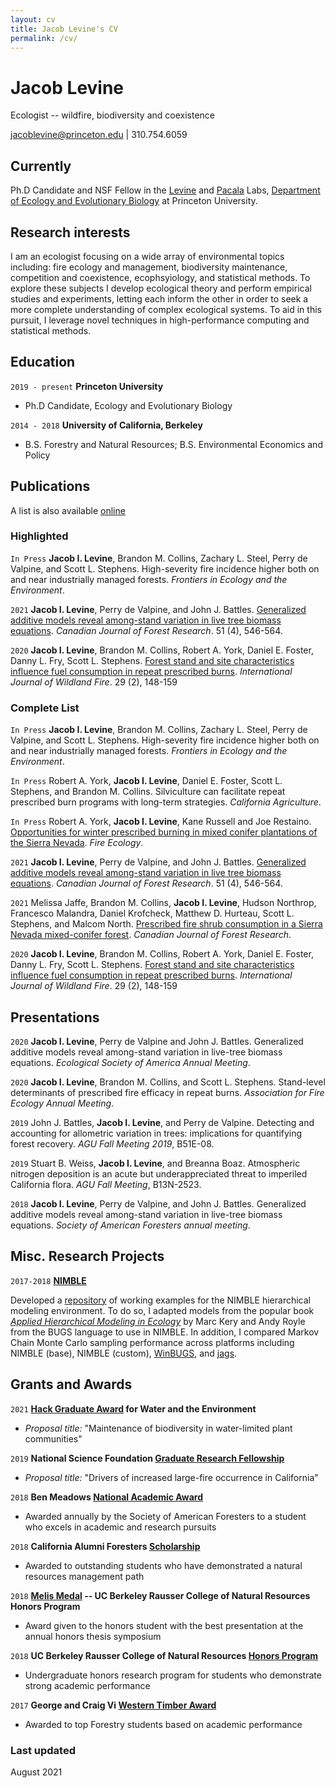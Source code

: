 ```yaml
---
layout: cv
title: Jacob Levine's CV
permalink: /cv/
---
```

# Jacob Levine
Ecologist -- wildfire, biodiversity and coexistence

<div id="webaddress">
<a href="jacoblevine@princeton.edu">jacoblevine@princeton.edu</a> | 310.754.6059
</div>


## Currently

Ph.D Candidate and NSF Fellow in the <a href = "https://levine.princeton.edu/">Levine</a> and <a href = "https://scholar.princeton.edu/pacala/home">Pacala</a> Labs, <a href = "https://eeb.princeton.edu/">Department of Ecology and Evolutionary Biology</a> at Princeton University.

## Research interests

I am an ecologist focusing on a wide array of environmental topics including: fire ecology and management, biodiversity maintenance, competition and coexistence, ecophsyiology, and statistical methods. To explore these subjects I develop ecological theory and perform empirical studies and experiments, letting each inform the other in order to seek a more complete understanding of complex ecological systems. To aid in this pursuit, I leverage novel techniques in high-performance computing and statistical methods. 

## Education

`2019 - present`
__Princeton University__
- Ph.D Candidate, Ecology and Evolutionary Biology

`2014 - 2018`
__University of California, Berkeley__
- B.S. Forestry and Natural Resources; B.S. Environmental Economics and Policy


## Publications

A list is also available [online](https://scholar.google.com/citations?user=qYyKtu8AAAAJ&hl=en&authuser=1)

### Highlighted

`In Press`
**Jacob I. Levine**, Brandon M. Collins, Zachary L. Steel, Perry de Valpine, and Scott L. Stephens. High-severity fire incidence higher both on and near industrially managed forests. *Frontiers in Ecology and the Environment*.

`2021`
**Jacob I. Levine**, Perry de Valpine, and John J. Battles. [Generalized additive models reveal among-stand variation in live tree biomass equations](https://cdnsciencepub.com/doi/abs/10.1139/cjfr-2020-0219). *Canadian Journal of Forest Research*. 51 (4), 546-564.

`2020`
**Jacob I. Levine**, Brandon M. Collins, Robert A. York, Daniel E. Foster, Danny L. Fry, Scott L. Stephens. [Forest stand and site characteristics influence fuel consumption in repeat prescribed burns](https://www.publish.csiro.au/wf/WF19043). *International Journal of Wildland Fire*. 29 (2), 148-159

### Complete List

`In Press`
**Jacob I. Levine**, Brandon M. Collins, Zachary L. Steel, Perry de Valpine, and Scott L. Stephens. High-severity fire incidence higher both on and near industrially managed forests. *Frontiers in Ecology and the Environment*.

`In Press`
Robert A. York, **Jacob I. Levine**, Daniel E. Foster, Scott L. Stephens, and Brandon M. Collins. Silviculture can facilitate repeat prescribed burn programs with long-term strategies. *California Agriculture*.

`In Press`
Robert A. York, **Jacob I. Levine**, Kane Russell and Joe Restaino. [Opportunities for winter prescribed burning in mixed conifer plantations of the Sierra Nevada](https://assets.researchsquare.com/files/rs-423745/v1/f4ed72d4-0bed-4373-9438-17add2ebd65b.pdf?c=1620138677). *Fire Ecology*. 

`2021`
**Jacob I. Levine**, Perry de Valpine, and John J. Battles. [Generalized additive models reveal among-stand variation in live tree biomass equations](https://cdnsciencepub.com/doi/abs/10.1139/cjfr-2020-0219). *Canadian Journal of Forest Research*. 51 (4), 546-564.

`2021`
Melissa Jaffe, Brandon M. Collins, **Jacob I. Levine**, Hudson Northrop, Francesco Malandra, Daniel Krofcheck, Matthew D. Hurteau, Scott L. Stephens, and Malcom North. [Prescribed fire shrub consumption in a Sierra Nevada mixed-conifer forest](https://cdnsciencepub.com/doi/abs/10.1139/cjfr-2020-0454). *Canadian Journal of Forest Research*. 

`2020`
**Jacob I. Levine**, Brandon M. Collins, Robert A. York, Daniel E. Foster, Danny L. Fry, Scott L. Stephens. [Forest stand and site characteristics influence fuel consumption in repeat prescribed burns](https://www.publish.csiro.au/wf/WF19043). *International Journal of Wildland Fire*. 29 (2), 148-159


## Presentations

`2020`
**Jacob I. Levine**, Perry de Valpine and John J. Battles. Generalized additive models reveal among-stand variation in live-tree biomass equations. *Ecological Society of America Annual Meeting*.

`2020`
**Jacob I. Levine**, Brandon M. Collins, and Scott L. Stephens. Stand-level determinants of prescribed fire efficacy in repeat burns. *Association for Fire Ecology Annual Meeting*.

`2019`
John J. Battles, **Jacob I. Levine**, and Perry de Valpine. Detecting and accounting for allometric variation in trees: implications for quantifying forest recovery. *AGU Fall Meeting 2019*, B51E-08.

`2019`
Stuart B. Weiss, **Jacob I. Levine**, and Breanna Boaz. Atmospheric nitrogen deposition is an acute but underappreciated threat to imperiled California flora. *AGU Fall Meeting*, B13N-2523.

`2018`
**Jacob I. Levine**, Perry de Valpine, and John J. Battles. Generalized additive models reveal among-stand variation in live-tree biomass equations. *Society of American Foresters annual meeting*.


## Misc. Research Projects

`2017-2018`
__[NIMBLE](https://r-nimble.org/)__

Developed a [repository](https://r-nimble.org/nimbleExamples/Ecology_Examples.html) of working examples for the NIMBLE hierarchical modeling environment. To do so, I adapted  models from the popular book [*Applied Hierarchical Modeling in Ecology*](https://www.elsevier.com/books/applied-hierarchical-modeling-in-ecology-analysis-of-distribution-abundance-and-species-richness-in-r-and-bugs/kery/978-0-12-801378-6?countrycode=US&format=print&utm_source=google_ads&utm_medium=paid_search&utm_campaign=usashopping&gclid=CjwKCAjwvuGJBhB1EiwACU1AicuAtkzy4id8jfSiviIxL5602Ee75-pkGGT6sj-Do0TcRNWyl7-zoxoCNSYQAvD_BwE&gclsrc=aw.ds) by Marc Kery and Andy Royle from the BUGS language to use in NIMBLE. In addition, I compared Markov Chain Monte Carlo sampling performance across platforms including NIMBLE (base), NIMBLE (custom), [WinBUGS](https://www.mrc-bsu.cam.ac.uk/software/bugs/), and [jags](https://cran.r-project.org/web/packages/rjags/rjags.pdf). 

## Grants and Awards

`2021`
__[Hack Graduate Award](https://environment.princeton.edu/news/2021-hack-graduate-award-recipients-take-on-water-issues-from-bacterial-gels-to-plant-diversity-in-arid-climates/) for Water and the Environment__
- *Proposal title:* "Maintenance of biodiversity in water-limited plant communities"

`2019`
__National Science Foundation [Graduate Research Fellowship](https://www.nsfgrfp.org/)__
- *Proposal title:* "Drivers of increased large-fire occurrence in California"

`2018`
__Ben Meadows [National Academic Award](https://www.pr.com/press-release/726240)__
- Awarded annually by the Society of American Foresters to a student who excels in academic and research pursuits

`2018`
__California Alumni Foresters [Scholarship](https://caforesters.wordpress.com/scholarships/)__
- Awarded to outstanding students who have demonstrated a natural resources management path

`2018`
__[Melis Medal](https://plantandmicrobiology.berkeley.edu/news/honoring-anastasios-melis-faculty-founder-cnr-honors-research-program) -- UC Berkeley Rausser College of Natural Resources Honors Program__
- Award given to the honors student with the best presentation at the annual honors thesis symposium

`2018`
__UC Berkeley Rausser College of Natural Resources [Honors Program](https://nature.berkeley.edu/advising/honors-program)__
- Undergraduate honors research program for students who demonstrate strong academic performance

`2017`
__George and Craig Vi [Western Timber Award](https://nature.berkeley.edu/craig-california-forestry-association-fund)__
- Awarded to top Forestry students based on academic performance

### Last updated

August 2021
